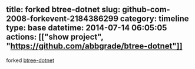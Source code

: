 title: forked btree-dotnet
slug: github-com-2008-forkevent-2184386299
category: timeline
type: base
datetime: 2014-07-14 06:05:05
actions: [["show project", "https://github.com/abbgrade/btree-dotnet"]]
---
forked [btree-dotnet](https://github.com/rdcastro/btree-dotnet)
